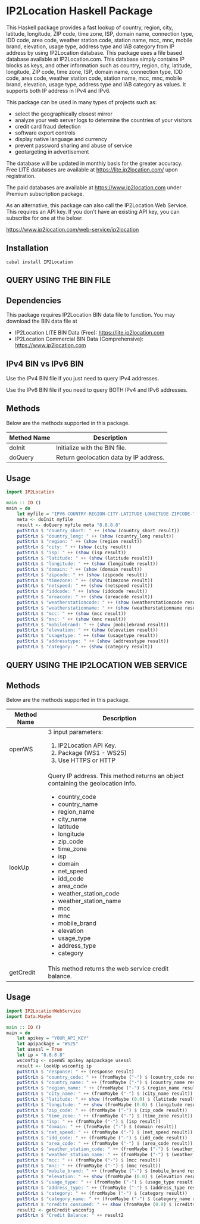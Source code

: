 # IP2Location Haskell Package

This Haskell package provides a fast lookup of country, region, city, latitude, longitude, ZIP code, time zone, ISP, domain name, connection type, IDD code, area code, weather station code, station name, mcc, mnc, mobile brand, elevation, usage type, address type and IAB category from IP address by using IP2Location database. This package uses a file based database available at IP2Location.com. This database simply contains IP blocks as keys, and other information such as country, region, city, latitude, longitude, ZIP code, time zone, ISP, domain name, connection type, IDD code, area code, weather station code, station name, mcc, mnc, mobile brand, elevation, usage type, address type and IAB category as values. It supports both IP address in IPv4 and IPv6.

This package can be used in many types of projects such as:

 - select the geographically closest mirror
 - analyze your web server logs to determine the countries of your visitors
 - credit card fraud detection
 - software export controls
 - display native language and currency 
 - prevent password sharing and abuse of service 
 - geotargeting in advertisement

The database will be updated in monthly basis for the greater accuracy. Free LITE databases are available at https://lite.ip2location.com/ upon registration.

The paid databases are available at https://www.ip2location.com under Premium subscription package.

As an alternative, this package can also call the IP2Location Web Service. This requires an API key. If you don't have an existing API key, you can subscribe for one at the below:

https://www.ip2location.com/web-service/ip2location

## Installation

```
cabal install IP2Location
```

## QUERY USING THE BIN FILE

## Dependencies

This package requires IP2Location BIN data file to function. You may download the BIN data file at
* IP2Location LITE BIN Data (Free): https://lite.ip2location.com
* IP2Location Commercial BIN Data (Comprehensive): https://www.ip2location.com


## IPv4 BIN vs IPv6 BIN

Use the IPv4 BIN file if you just need to query IPv4 addresses.

Use the IPv6 BIN file if you need to query BOTH IPv4 and IPv6 addresses.


## Methods

Below are the methods supported in this package.

|Method Name|Description|
|---|---|
|doInit|Initialize with the BIN file.|
|doQuery|Return geolocation data by IP address.|

## Usage

```haskell
import IP2Location

main :: IO ()
main = do
    let myfile = "IPV6-COUNTRY-REGION-CITY-LATITUDE-LONGITUDE-ZIPCODE-TIMEZONE-ISP-DOMAIN-NETSPEED-AREACODE-WEATHER-MOBILE-ELEVATION-USAGETYPE-ADDRESSTYPE-CATEGORY.BIN"
    meta <- doInit myfile
    result <- doQuery myfile meta "8.8.8.8"
    putStrLn $ "country_short: " ++ (show (country_short result))
    putStrLn $ "country_long: " ++ (show (country_long result))
    putStrLn $ "region: " ++ (show (region result))
    putStrLn $ "city: " ++ (show (city result))
    putStrLn $ "isp: " ++ (show (isp result))
    putStrLn $ "latitude: " ++ (show (latitude result))
    putStrLn $ "longitude: " ++ (show (longitude result))
    putStrLn $ "domain: " ++ (show (domain result))
    putStrLn $ "zipcode: " ++ (show (zipcode result))
    putStrLn $ "timezone: " ++ (show (timezone result))
    putStrLn $ "netspeed: " ++ (show (netspeed result))
    putStrLn $ "iddcode: " ++ (show (iddcode result))
    putStrLn $ "areacode: " ++ (show (areacode result))
    putStrLn $ "weatherstationcode: " ++ (show (weatherstationcode result))
    putStrLn $ "weatherstationname: " ++ (show (weatherstationname result))
    putStrLn $ "mcc: " ++ (show (mcc result))
    putStrLn $ "mnc: " ++ (show (mnc result))
    putStrLn $ "mobilebrand: " ++ (show (mobilebrand result))
    putStrLn $ "elevation: " ++ (show (elevation result))
    putStrLn $ "usagetype: " ++ (show (usagetype result))
    putStrLn $ "addresstype: " ++ (show (addresstype result))
    putStrLn $ "category: " ++ (show (category result))
```

## QUERY USING THE IP2LOCATION WEB SERVICE

## Methods
Below are the methods supported in this package.

|Method Name|Description|
|---|---|
|openWS| 3 input parameters:<ol><li>IP2Location API Key.</li><li>Package (WS1 - WS25)</li></li><li>Use HTTPS or HTTP</li></ol> |
|lookUp|Query IP address. This method returns an object containing the geolocation info. <ul><li>country_code</li><li>country_name</li><li>region_name</li><li>city_name</li><li>latitude</li><li>longitude</li><li>zip_code</li><li>time_zone</li><li>isp</li><li>domain</li><li>net_speed</li><li>idd_code</li><li>area_code</li><li>weather_station_code</li><li>weather_station_name</li><li>mcc</li><li>mnc</li><li>mobile_brand</li><li>elevation</li><li>usage_type</li><li>address_type</li><li>category</li><ul>|
|getCredit|This method returns the web service credit balance.|

## Usage

```haskell
import IP2LocationWebService
import Data.Maybe

main :: IO ()
main = do
    let apikey = "YOUR_API_KEY"
    let apipackage = "WS25"
    let usessl = True
    let ip = "8.8.8.8"
    wsconfig <- openWS apikey apipackage usessl
    result <- lookUp wsconfig ip
    putStrLn $ "response: " ++ (response result)
    putStrLn $ "country_code: " ++ (fromMaybe ("-") $ (country_code result))
    putStrLn $ "country_name: " ++ (fromMaybe ("-") $ (country_name result))
    putStrLn $ "region_name: " ++ (fromMaybe ("-") $ (region_name result))
    putStrLn $ "city_name: " ++ (fromMaybe ("-") $ (city_name result))
    putStrLn $ "latitude: " ++ show (fromMaybe (0.0) $ (latitude result))
    putStrLn $ "longitude: " ++ show (fromMaybe (0.0) $ (longitude result))
    putStrLn $ "zip_code: " ++ (fromMaybe ("-") $ (zip_code result))
    putStrLn $ "time_zone: " ++ (fromMaybe ("-") $ (time_zone result))
    putStrLn $ "isp: " ++ (fromMaybe ("-") $ (isp result))
    putStrLn $ "domain: " ++ (fromMaybe ("-") $ (domain result))
    putStrLn $ "net_speed: " ++ (fromMaybe ("-") $ (net_speed result))
    putStrLn $ "idd_code: " ++ (fromMaybe ("-") $ (idd_code result))
    putStrLn $ "area_code: " ++ (fromMaybe ("-") $ (area_code result))
    putStrLn $ "weather_station_code: " ++ (fromMaybe ("-") $ (weather_station_code result))
    putStrLn $ "weather_station_name: " ++ (fromMaybe ("-") $ (weather_station_name result))
    putStrLn $ "mcc: " ++ (fromMaybe ("-") $ (mcc result))
    putStrLn $ "mnc: " ++ (fromMaybe ("-") $ (mnc result))
    putStrLn $ "mobile_brand: " ++ (fromMaybe ("-") $ (mobile_brand result))
    putStrLn $ "elevation: " ++ show (fromMaybe (0.0) $ (elevation result))
    putStrLn $ "usage_type: " ++ (fromMaybe ("-") $ (usage_type result))
    putStrLn $ "address_type: " ++ (fromMaybe ("-") $ (address_type result))
    putStrLn $ "category: " ++ (fromMaybe ("-") $ (category result))
    putStrLn $ "category_name: " ++ (fromMaybe ("-") $ (category_name result))
    putStrLn $ "credits_consumed: " ++ show (fromMaybe (0.0) $ (credits_consumed result))
    result2 <- getCredit wsconfig
    putStrLn $ "Credit Balance: " ++ result2
```